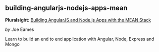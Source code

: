 ## building-angularjs-nodejs-apps-mean
**Pluralsight:** [Building AngularJS and Node.js Apps with the MEAN Stack](https://app.pluralsight.com/library/courses/building-angularjs-nodejs-apps-mean/table-of-contents)

_by_ Joe Eames

Learn to build an end to end application with Angular, Node, Express and Mongo

